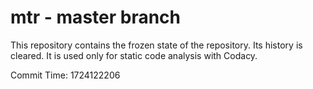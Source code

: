# mtr - master branch

This repository contains the frozen state of the repository.
Its history is cleared. It is used only for static code
analysis with Codacy.

Commit Time: 1724122206